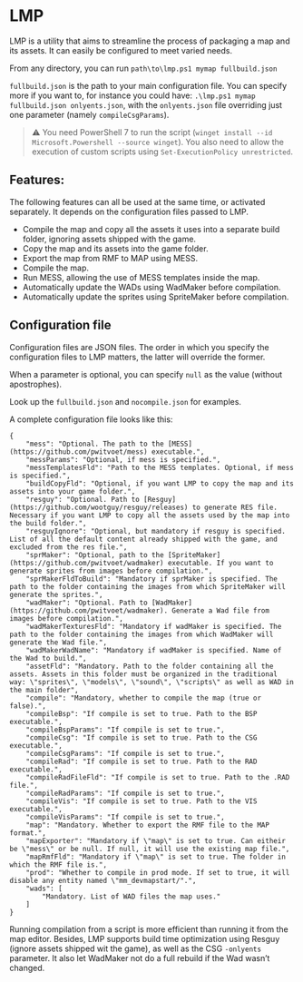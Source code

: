 # LMP

LMP is a utility that aims to streamline the process of packaging a map and its assets. It can easily be configured to meet varied needs.

From any directory, you can run ``path\to\lmp.ps1 mymap fullbuild.json``

``fullbuild.json`` is the path to your main configuration file. You can specify more if you want to, for instance you could have: ``.\lmp.ps1 mymap fullbuild.json onlyents.json``, with the ``onlyents.json`` file overriding just one parameter (namely ``compileCsgParams``).

> :warning: You need PowerShell 7 to run the script (``winget install --id Microsoft.Powershell --source winget``). You also need to allow the execution of custom scripts using ``Set-ExecutionPolicy unrestricted``.

## Features:

The following features can all be used at the same time, or activated separately. It depends on the configuration files passed to LMP.

 - Compile the map and copy all the assets it uses into a separate build folder, ignoring assets shipped with the game.
 - Copy the map and its assets into the game folder.
 - Export the map from RMF to MAP using MESS.
 - Compile the map.
 - Run MESS, allowing the use of MESS templates inside the map.
 - Automatically update the WADs using WadMaker before compilation.
 - Automatically update the sprites using SpriteMaker before compilation.

## Configuration file

Configuration files are JSON files. The order in which you specify the configuration files to LMP matters, the latter will override the former.

When a parameter is optional, you can specify ``null`` as the value (without apostrophes).

Look up the ``fullbuild.json`` and ``nocompile.json`` for examples.

A complete configuration file looks like this:

    {
        "mess": "Optional. The path to the [MESS](https://github.com/pwitvoet/mess) executable.",
        "messParams": "Optional, if mess is specified.",
        "messTemplatesFld": "Path to the MESS templates. Optional, if mess is specified.",
        "buildCopyFld": "Optional, if you want LMP to copy the map and its assets into your game folder.",
        "resguy": "Optional. Path to [Resguy](https://github.com/wootguy/resguy/releases) to generate RES file. Necessary if you want LMP to copy all the assets used by the map into the build folder.",
        "resguyIgnore": "Optional, but mandatory if resguy is specified. List of all the default content already shipped with the game, and excluded from the res file.",
        "sprMaker": "Optional, path to the [SpriteMaker](https://github.com/pwitvoet/wadmaker) executable. If you want to generate sprites from images before compilation.",
        "sprMakerFldToBuild": "Mandatory if sprMaker is specified. The path to the folder containing the images from which SpriteMaker will generate the sprites.",
        "wadMaker": "Optional. Path to [WadMaker](https://github.com/pwitvoet/wadmaker). Generate a Wad file from images before compilation.",
        "wadMakerTexturesFld": "Mandatory if wadMaker is specified. The path to the folder containing the images from which WadMaker will generate the Wad file.",
        "wadMakerWadName": "Mandatory if wadMaker is specified. Name of the Wad to build.",
        "assetFld": "Mandatory. Path to the folder containing all the assets. Assets in this folder must be organized in the traditional way: \"sprites\", \"models\", \"sound\", \"scripts\" as well as WAD in the main folder",
        "compile": "Mandatory, whether to compile the map (true or false).",
        "compileBsp": "If compile is set to true. Path to the BSP executable.",
        "compileBspParams": "If compile is set to true.",
        "compileCsg": "If compile is set to true. Path to the CSG executable.",
        "compileCsgParams": "If compile is set to true.",
        "compileRad": "If compile is set to true. Path to the RAD executable.",
        "compileRadFileFld": "If compile is set to true. Path to the .RAD file.",
        "compileRadParams": "If compile is set to true.",
        "compileVis": "If compile is set to true. Path to the VIS executable.",
        "compileVisParams": "If compile is set to true.",
        "map": "Mandatory. Whether to export the RMF file to the MAP format.",
        "mapExporter": "Mandatory if \"map\" is set to true. Can eitheir be \"mess\" or be null. If null, it will use the existing map file.",
        "mapRmfFld": "Mandatory if \"map\" is set to true. The folder in which the RMF file is.",
        "prod": "Whether to compile in prod mode. If set to true, it will disable any entity named \"mm_devmapstart/".",
        "wads": [
            "Mandatory. List of WAD files the map uses."
        ]
    }

Running compilation from a script is more efficient than running it from the map editor. Besides, LMP supports build time optimization using Resguy (ignore assets shipped wit the game), as well as the CSG ``-onlyents`` parameter. It also let WadMaker not do a full rebuild if the Wad wasn’t changed.